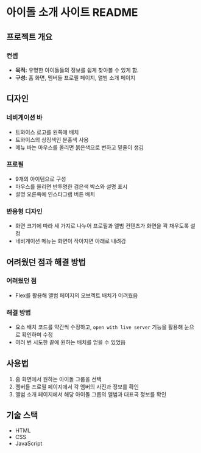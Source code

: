 # 아이돌 소개 사이트 README

## 프로젝트 개요

### 컨셉
- **목적:** 유명한 아이돌들의 정보를 쉽게 찾아볼 수 있게 함.
- **구성:** 홈 화면, 멤버들 프로필 페이지, 앨범 소개 페이지

## 디자인
### 네비게이션 바
- 트와이스 로고를 왼쪽에 배치
- 트와이스의 상징색인 분홍색 사용
- 메뉴 바는 마우스를 올리면 붉은색으로 변하고 밑줄이 생김

### 프로필
- 9개의 아이템으로 구성
- 마우스를 올리면 반투명한 검은색 박스와 설명 표시
- 설명 오른쪽에 인스타그램 버튼 배치

### 반응형 디자인
- 화면 크기에 따라 세 가지로 나누어 프로필과 앨범 컨텐츠가 화면을 꽉 채우도록 설정
- 네비게이션 메뉴는 화면이 작아지면 아래로 내려감

## 어려웠던 점과 해결 방법
### 어려웠던 점
- Flex를 활용해 앨범 페이지의 오브젝트 배치가 어려웠음

### 해결 방법
- 요소 배치 코드를 약간씩 수정하고, `open with live server` 기능을 활용해 눈으로 확인하며 수정
- 여러 번 시도한 끝에 원하는 배치를 얻을 수 있었음

## 사용법
1. 홈 화면에서 원하는 아이돌 그룹을 선택
2. 멤버들 프로필 페이지에서 각 멤버의 사진과 정보를 확인
3. 앨범 소개 페이지에서 해당 아이돌 그룹의 앨범과 대표곡 정보를 확인

## 기술 스택
- HTML
- CSS 
- JavaScript

